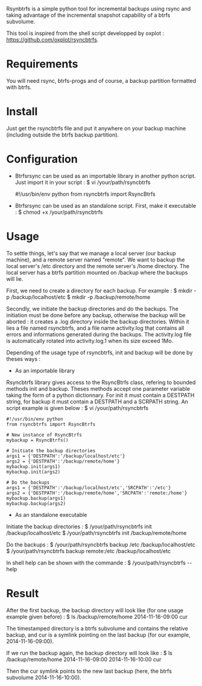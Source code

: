 Rsynbtrfs is a simple python tool for incremental backups using rsync and taking advantage of the incremental snapshot capability of a btrfs subvolume.

This tool is inspired from the shell script developped by oxplot : https://github.com/oxplot/rsyncbtrfs.

Requirements
============

You will need rsync, btrfs-progs and of course, a backup partition formatted with btrfs.

Install
=======

Just get the rsyncbtrfs file and put it anywhere on your backup machine (including outside the btrfs backup partition).

Configuration
=============

* Btrfsrsync can be used as an importable library in another python script. Just import it in your script :
    $ vi /your/path/rsyncbtrfs

    #!/usr/bin/env python
    from rsyncbtrfs import RsyncBtrfs


* Btrfsrsync can be used as an standalone script. First, make it executable :
    $ chmod +x /your/path/rsyncbtrfs

Usage
=====

To settle things, let's say that we manage a local server (our backup machine), and a remote server named "remote". We want to backup the local server's /etc directory and the remote server's /home directory. The local server has a btrfs partition mounted on /backup where the backups will lie.

First, we need to create a directory for each backup. For example :
    $ mkdir -p /backup/localhost/etc
    $ mkdir -p /backup/remote/home

Secondly, we initiate the backup directories and do the backups. The initiation must be done before any backup, otherwise the backup will be aborted : it creates a .log directory inside the backup directories. Within it lies a file named rsyncbtrfs, and a file name activity.log that contains all errors and informations generated during the backups. The activity.log file is automatically rotated into activity.log.1 when its size exceed 1Mo.

Depending of the usage type of rsyncbtrfs, init and backup will be done by theses ways :

* As an importable library

Rsyncbtrfs library gives access to the RsyncBtrfs class, refering to bounded methods init and backup. Theses methods accept one parameter variable taking the form of a python dictionnary. For init it must contain a DESTPATH string, for backup it must contain a DESTPATH and a SCRPATH string. An script example is given below :
    $ vi /your/path/rsyncbtrfs

    #!/usr/bin/env python
    from rsyncbtrfs import RsyncBtrfs

    # New instance of RsyncBtrfs
    mybackup = RsyncBtrfs()

    # Initiate the backup directories
    args1 = {'DESTPATH':'/backup/localhost/etc'}
    args2 = {'DESTPATH':'/backup/remote/home'}
    mybackup.init(args1)
    mybackup.init(args2)

    # Do the backups
    args1 = {'DESTPATH':'/backup/localhost/etc','SRCPATH':'/etc'}
    args2 = {'DESTPATH':'/backup/remote/home','SRCPATH':'remote:/home'}
    mybackup.backup(args1)
    mybackup.backup(args2)

* As an standalone executable

Initiate the backup directories :
    $ /your/path/rsyncbtrfs init /backup/localhost/etc
    $ /your/path/rsyncbtrfs init /backup/remote/home

Do the backups :
    $ /your/path/rsyncbtrfs backup /etc /backup/localhost/etc
    $ /your/path/rsyncbtrfs backup remote:/etc /backup/localhost/etc

In shell help can be shown with the commande :
    $ /your/path/rsyncbtrfs --help

Result
======

After the first backup, the backup directory will look like (for one usage example given before) :
    $ ls /backup/remote/home
    2014-11-16-09:00 cur

The timestamped directory is a btrfs subvolume and contains the relative backup, and cur is a symlink pointing on the last backup (for our example, 2014-11-16-09:00).

If we run the backup again, the backup directory will look like :
    $ ls /backup/remote/home
    2014-11-16-09:00 2014-11-16-10:00 cur

Then the cur symlink points to the new last backup (here, the btrfs subvolume 2014-11-16-10:00).
